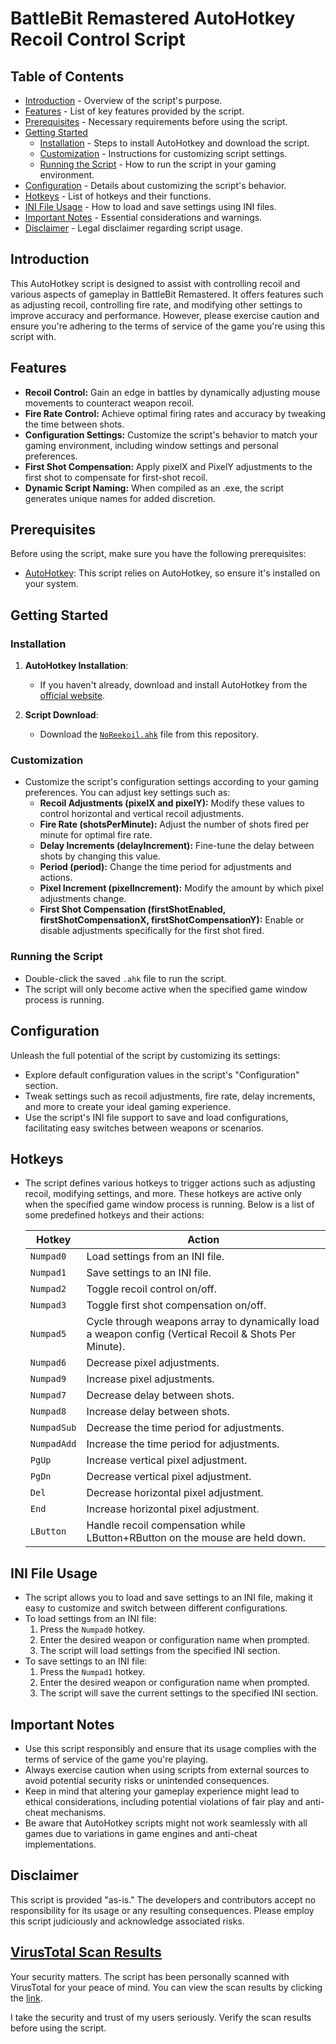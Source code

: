 # BattleBit Remastered AutoHotkey Recoil Control Script

## Table of Contents
- [Introduction](#introduction) - Overview of the script's purpose.
- [Features](#features) - List of key features provided by the script.
- [Prerequisites](#prerequisites) - Necessary requirements before using the script.
- [Getting Started](#getting-started)
  - [Installation](#installation) - Steps to install AutoHotkey and download the script.
  - [Customization](#customization) - Instructions for customizing script settings.
  - [Running the Script](#running-the-script) - How to run the script in your gaming environment.
- [Configuration](#configuration) - Details about customizing the script's behavior.
- [Hotkeys](#hotkeys) - List of hotkeys and their functions.
- [INI File Usage](#ini-file-usage) - How to load and save settings using INI files.
- [Important Notes](#important-notes) - Essential considerations and warnings.
- [Disclaimer](#disclaimer) - Legal disclaimer regarding script usage.

## Introduction

This AutoHotkey script is designed to assist with controlling recoil and various aspects of gameplay in BattleBit Remastered. It offers features such as adjusting recoil, controlling fire rate, and modifying other settings to improve accuracy and performance. However, please exercise caution and ensure you're adhering to the terms of service of the game you're using this script with.

## Features

- **Recoil Control:** Gain an edge in battles by dynamically adjusting mouse movements to counteract weapon recoil.
- **Fire Rate Control:** Achieve optimal firing rates and accuracy by tweaking the time between shots.
- **Configuration Settings:** Customize the script's behavior to match your gaming environment, including window settings and personal preferences.
- **First Shot Compensation:** Apply pixelX and PixelY adjustments to the first shot to compensate for first-shot recoil.
- **Dynamic Script Naming:** When compiled as an .exe, the script generates unique names for added discretion.

## Prerequisites

Before using the script, make sure you have the following prerequisites:

- [AutoHotkey](https://www.autohotkey.com/download/): This script relies on AutoHotkey, so ensure it's installed on your system.

## Getting Started

### Installation

1. **AutoHotkey Installation**:
   - If you haven't already, download and install AutoHotkey from the [official website](https://www.autohotkey.com/download).
   
2. **Script Download**:
   - Download the [`NoReekoil.ahk`](https://github.com/Silentoplayz/BattleBitNoRecoil.ahk/blob/main/NoReekoil.ahk) file from this repository.

### Customization

- Customize the script's configuration settings according to your gaming preferences. You can adjust key settings such as:
  - **Recoil Adjustments (pixelX and pixelY):** Modify these values to control horizontal and vertical recoil adjustments.
  - **Fire Rate (shotsPerMinute):** Adjust the number of shots fired per minute for optimal fire rate.
  - **Delay Increments (delayIncrement):** Fine-tune the delay between shots by changing this value.
  - **Period (period):** Change the time period for adjustments and actions.
  - **Pixel Increment (pixelIncrement):** Modify the amount by which pixel adjustments change.
  - **First Shot Compensation (firstShotEnabled, firstShotCompensationX, firstShotCompensationY):** Enable or disable adjustments specifically for the first shot fired.

### Running the Script

- Double-click the saved `.ahk` file to run the script.
- The script will only become active when the specified game window process is running.

## Configuration

Unleash the full potential of the script by customizing its settings:

- Explore default configuration values in the script's "Configuration" section.
- Tweak settings such as recoil adjustments, fire rate, delay increments, and more to create your ideal gaming experience.
- Use the script's INI file support to save and load configurations, facilitating easy switches between weapons or scenarios.

## Hotkeys

- The script defines various hotkeys to trigger actions such as adjusting recoil, modifying settings, and more. These hotkeys are active only when the specified game window process is running. Below is a list of some predefined hotkeys and their actions:

  | Hotkey | Action |
  |--------|--------|
  | `Numpad0` | Load settings from an INI file. |
  | `Numpad1` | Save settings to an INI file. |
  | `Numpad2` | Toggle recoil control on/off. |
  | `Numpad3` | Toggle first shot compensation on/off. |
  | `Numpad5` | Cycle through weapons array to dynamically load a weapon config (Vertical Recoil & Shots Per Minute). |
  | `Numpad6` | Decrease pixel adjustments. |
  | `Numpad9` | Increase pixel adjustments. |
  | `Numpad7` | Decrease delay between shots. |
  | `Numpad8` | Increase delay between shots. |
  | `NumpadSub` | Decrease the time period for adjustments. |
  | `NumpadAdd` | Increase the time period for adjustments. |
  | `PgUp` | Increase vertical pixel adjustment. |
  | `PgDn` | Decrease vertical pixel adjustment. |
  | `Del` | Decrease horizontal pixel adjustment. |
  | `End` | Increase horizontal pixel adjustment. |
  | `LButton` | Handle recoil compensation while LButton+RButton on the mouse are held down. |

## INI File Usage

- The script allows you to load and save settings to an INI file, making it easy to customize and switch between different configurations.
- To load settings from an INI file:
   1. Press the `Numpad0` hotkey.
    2. Enter the desired weapon or configuration name when prompted.
    3. The script will load settings from the specified INI section.
- To save settings to an INI file:
    1. Press the `Numpad1` hotkey.
    2. Enter the desired weapon or configuration name when prompted.
    3. The script will save the current settings to the specified INI section.

## Important Notes

- Use this script responsibly and ensure that its usage complies with the terms of service of the game you're playing.
- Always exercise caution when using scripts from external sources to avoid potential security risks or unintended consequences.
- Keep in mind that altering your gameplay experience might lead to ethical considerations, including potential violations of fair play and anti-cheat mechanisms.
- Be aware that AutoHotkey scripts might not work seamlessly with all games due to variations in game engines and anti-cheat implementations.

## Disclaimer

This script is provided "as-is." The developers and contributors accept no responsibility for its usage or any resulting consequences. Please employ this script judiciously and acknowledge associated risks.

## [VirusTotal Scan Results](https://www.virustotal.com/gui/file/cff1bcce92c7e050e5b120056a032dbac2af0f937e2636f53d46f780eaf2ba0f?nocache=1)

Your security matters. The script has been personally scanned with VirusTotal for your peace of mind. You can view the scan results by clicking the [link](https://www.virustotal.com/gui/file/cff1bcce92c7e050e5b120056a032dbac2af0f937e2636f53d46f780eaf2ba0f?nocache=1).

I take the security and trust of my users seriously. Verify the scan results before using the script.
